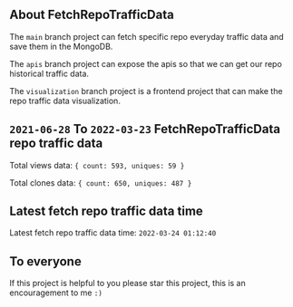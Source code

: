 ## About FetchRepoTrafficData

The `main` branch project can fetch specific repo everyday traffic data and save them in the MongoDB.

The `apis` branch project can expose the apis so that we can get our repo historical traffic data.

The `visualization` branch project is a frontend project that can make the repo traffic data visualization.

## `2021-06-28` To `2022-03-23` FetchRepoTrafficData repo traffic data

Total views data: `{ count: 593, uniques: 59 }`

Total clones data: `{ count: 650, uniques: 487 }`

## Latest fetch repo traffic data time

Latest fetch repo traffic data time: `2022-03-24 01:12:40`

## To everyone

If this project is helpful to you please star this project, this is an encouragement to me `:)`



